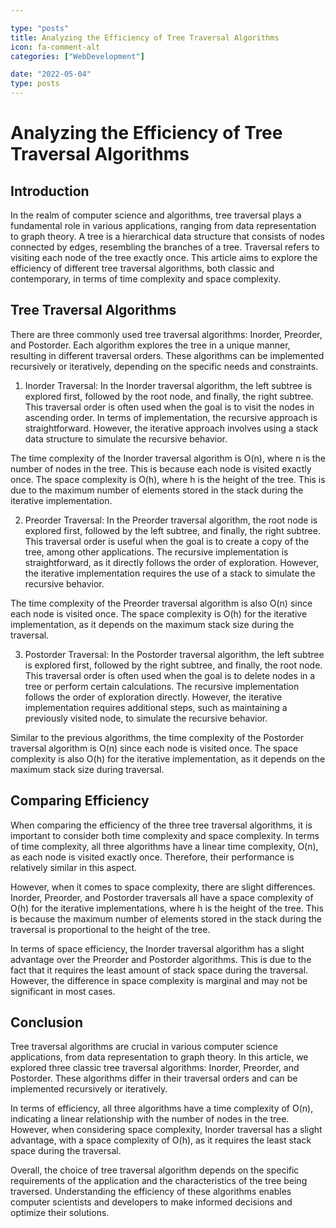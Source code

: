 ```yaml
---

type: "posts"
title: Analyzing the Efficiency of Tree Traversal Algorithms
icon: fa-comment-alt
categories: ["WebDevelopment"]

date: "2022-05-04"
type: posts
---
```





# Analyzing the Efficiency of Tree Traversal Algorithms

## Introduction
In the realm of computer science and algorithms, tree traversal plays a fundamental role in various applications, ranging from data representation to graph theory. A tree is a hierarchical data structure that consists of nodes connected by edges, resembling the branches of a tree. Traversal refers to visiting each node of the tree exactly once. This article aims to explore the efficiency of different tree traversal algorithms, both classic and contemporary, in terms of time complexity and space complexity.

## Tree Traversal Algorithms
There are three commonly used tree traversal algorithms: Inorder, Preorder, and Postorder. Each algorithm explores the tree in a unique manner, resulting in different traversal orders. These algorithms can be implemented recursively or iteratively, depending on the specific needs and constraints.

1. Inorder Traversal:
In the Inorder traversal algorithm, the left subtree is explored first, followed by the root node, and finally, the right subtree. This traversal order is often used when the goal is to visit the nodes in ascending order. In terms of implementation, the recursive approach is straightforward. However, the iterative approach involves using a stack data structure to simulate the recursive behavior.

The time complexity of the Inorder traversal algorithm is O(n), where n is the number of nodes in the tree. This is because each node is visited exactly once. The space complexity is O(h), where h is the height of the tree. This is due to the maximum number of elements stored in the stack during the iterative implementation.

2. Preorder Traversal:
In the Preorder traversal algorithm, the root node is explored first, followed by the left subtree, and finally, the right subtree. This traversal order is useful when the goal is to create a copy of the tree, among other applications. The recursive implementation is straightforward, as it directly follows the order of exploration. However, the iterative implementation requires the use of a stack to simulate the recursive behavior.

The time complexity of the Preorder traversal algorithm is also O(n) since each node is visited once. The space complexity is O(h) for the iterative implementation, as it depends on the maximum stack size during the traversal.

3. Postorder Traversal:
In the Postorder traversal algorithm, the left subtree is explored first, followed by the right subtree, and finally, the root node. This traversal order is often used when the goal is to delete nodes in a tree or perform certain calculations. The recursive implementation follows the order of exploration directly. However, the iterative implementation requires additional steps, such as maintaining a previously visited node, to simulate the recursive behavior.

Similar to the previous algorithms, the time complexity of the Postorder traversal algorithm is O(n) since each node is visited once. The space complexity is also O(h) for the iterative implementation, as it depends on the maximum stack size during traversal.

## Comparing Efficiency
When comparing the efficiency of the three tree traversal algorithms, it is important to consider both time complexity and space complexity. In terms of time complexity, all three algorithms have a linear time complexity, O(n), as each node is visited exactly once. Therefore, their performance is relatively similar in this aspect.

However, when it comes to space complexity, there are slight differences. Inorder, Preorder, and Postorder traversals all have a space complexity of O(h) for the iterative implementations, where h is the height of the tree. This is because the maximum number of elements stored in the stack during the traversal is proportional to the height of the tree.

In terms of space efficiency, the Inorder traversal algorithm has a slight advantage over the Preorder and Postorder algorithms. This is due to the fact that it requires the least amount of stack space during the traversal. However, the difference in space complexity is marginal and may not be significant in most cases.

## Conclusion
Tree traversal algorithms are crucial in various computer science applications, from data representation to graph theory. In this article, we explored three classic tree traversal algorithms: Inorder, Preorder, and Postorder. These algorithms differ in their traversal orders and can be implemented recursively or iteratively.

In terms of efficiency, all three algorithms have a time complexity of O(n), indicating a linear relationship with the number of nodes in the tree. However, when considering space complexity, Inorder traversal has a slight advantage, with a space complexity of O(h), as it requires the least stack space during the traversal.

Overall, the choice of tree traversal algorithm depends on the specific requirements of the application and the characteristics of the tree being traversed. Understanding the efficiency of these algorithms enables computer scientists and developers to make informed decisions and optimize their solutions.